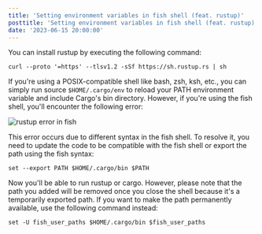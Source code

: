 ```yaml
---
title: 'Setting environment variables in fish shell (feat. rustup)'
posttitle: 'Setting environment variables in fish shell (feat. rustup)'
date: '2023-06-15 20:00:00'
---
```


You can install rustup by executing the following command:

```shell
curl --proto '=https' --tlsv1.2 -sSf https://sh.rustup.rs | sh
```

If you're using a POSIX-compatible shell like bash, zsh, ksh, etc., you can simply run
source `$HOME/.cargo/env` to reload your PATH environment variable and include Cargo's bin
directory. However, if you're using the fish shell, you'll encounter the following error:

![rustup error in fish](/images/rustup-error-in-fish.png)

This error occurs due to different syntax in the fish shell.
To resolve it, you need to update the code to be compatible with the fish shell
or export the path using the fish syntax:

```shell
set --export PATH $HOME/.cargo/bin $PATH
```

Now you'll be able to run rustup or cargo. However, please note that the path you added
will be removed once you close the shell because it's a temporarily exported path.
If you want to make the path permanently available, use the following command instead:

```shell
set -U fish_user_paths $HOME/.cargo/bin $fish_user_paths
```
